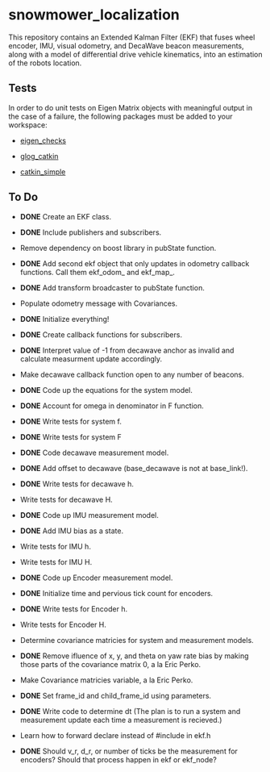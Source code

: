 # snowmower_localization
This repository contains an Extended Kalman Filter (EKF) that fuses wheel encoder, IMU, visual odometry, and DecaWave beacon measurements, along with a model of differential drive vehicle kinematics, into an estimation of the robots location.

## Tests
In order to do unit tests on Eigen Matrix objects with meaningful output in the case of a failure, the following packages must be added to your workspace:
* [eigen_checks](https://github.com/ethz-asl/eigen_checks)

* [glog_catkin](https://github.com/ethz-asl/glog_catkin)

* [catkin_simple](https://github.com/catkin/catkin_simple)

## To Do
* **DONE** Create an EKF class.

* **DONE** Include publishers and subscribers.

* Remove dependency on boost library in pubState function.

* **DONE** Add second ekf object that only updates in odometry callback functions. Call them ekf_odom_ and ekf_map_.

* **DONE** Add transform broadcaster to pubState function.

* Populate odometry message with Covariances.

* **DONE** Initialize everything!

* **DONE** Create callback functions for subscribers.

* **DONE** Interpret value of -1 from decawave anchor as invalid and calculate measurment update accordingly.

* Make decawave callback function open to any number of beacons.

* **DONE** Code up the equations for the system model.

* **DONE** Account for omega in denominator in F function.

* **DONE** Write tests for system f.

* **DONE** Write tests for system F

* **DONE** Code decawave measurement model.

* **DONE** Add offset to decawave (base_decawave is not at base_link!).

* **DONE** Write tests for decawave h.

* Write tests for decawave H.

* **DONE** Code up IMU measurement model.

* **DONE** Add IMU bias as a state.

* Write tests for IMU h.

* Write tests for IMU H.

* **DONE** Code up Encoder measurement model.

* **DONE** Initialize time and pervious tick count for encoders.

* **DONE** Write tests for Encoder h.

* Write tests for Encoder H.

* Determine covariance matricies for system and measurement models.

* **DONE** Remove ifluence of x, y, and theta on yaw rate bias by making those parts of the covariance matrix 0, a la Eric Perko.

* Make Covariance matricies variable, a la Eric Perko.

* **DONE** Set frame_id and child_frame_id using parameters.

* **DONE** Write code to determine dt (The plan is to run a system and measurement update each time a measurement is recieved.)

* Learn how to forward declare instead of #include in ekf.h

* **DONE** Should v_r, d_r, or number of ticks be the measurement for encoders? Should that process happen in ekf or ekf_node?
